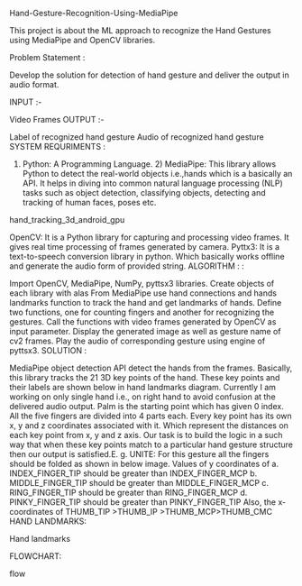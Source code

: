 Hand-Gesture-Recognition-Using-MediaPipe

This project is about the ML approach to recognize the Hand Gestures using MediaPipe and OpenCV libraries.

Problem Statement :

Develop the solution for detection of hand gesture and deliver the output in audio format.

INPUT :-

Video Frames
OUTPUT :-

Label of recognized hand gesture
Audio of recognized hand gesture
SYSTEM REQURIMENTS :

1) Python: A Programming Language. 2) MediaPipe: This library allows Python to detect the real-world objects i.e.,hands which is a basically an API. It helps in diving into common natural language processing (NLP) tasks such as object detection, classifying objects, detecting and tracking of human faces, poses etc.

hand_tracking_3d_android_gpu

OpenCV: It is a Python library for capturing and processing video frames. It gives real time processing of frames generated by camera.
Pyttx3: It is a text-to-speech conversion library in python. Which basically works offline and generate the audio form of provided string.
ALGORITHM : :

Import OpenCV, MediaPipe, NumPy, pyttsx3 libraries.
Create objects of each library with alas
From MediaPipe use hand connections and hands landmarks function to track the hand and get landmarks of hands.
Define two functions, one for counting fingers and another for recognizing the gestures.
Call the functions with video frames generated by OpenCV as input parameter.
Display the generated image as well as gesture name of cv2 frames.
Play the audio of corresponding gesture using engine of pyttsx3.
SOLUTION :

MediaPipe object detection API detect the hands from the frames. Basically, this library tracks the 21 3D key points of the hand. These key points and their labels are shown below in hand landmarks diagram.
Currently I am working on only single hand i.e., on right hand to avoid confusion at the delivered audio output.
Palm is the starting point which has given 0 index. All the five fingers are divided into 4 parts each.
Every key point has its own x, y and z coordinates associated with it. Which represent the distances on each key point from x, y and z axis.
Our task is to build the logic in a such way that when these key points match to a particular hand gesture structure then our output is satisfied.E. g.
UNITE:
For this gesture all the fingers should be folded as shown in below image.
Values of y coordinates of a. INDEX_FINGER_TIP should be greater than INDEX_FINGER_MCP b. MIDDLE_FINGER_TIP should be greater than MIDDLE_FINGER_MCP c. RING_FINGER_TIP should be greater than RING_FINGER_MCP d. PINKY_FINGER_TIP should be greater than PINKY_FINGER_TIP
Also, the x-coordinates of THUMB_TIP >THUMB_IP >THUMB_MCP>THUMB_CMC
HAND LANDMARKS:

Hand landmarks

FLOWCHART:

flow
